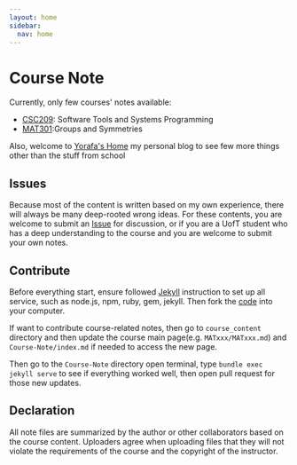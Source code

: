```yaml
---
layout: home
sidebar:
  nav: home
---
```


# Course Note

Currently, only few courses' notes available:
- [CSC209](./course_content/CSC209/CSC209): Software Tools and Systems Programming
- [MAT301](/course_content/MAT301/MAT301):Groups and Symmetries 

Also, welcome to [Yorafa's Home](https://yorafa.com/) my personal blog to see few more things other than the stuff from school
## Issues

Because most of the content is written based on my own experience, there will always be many deep-rooted wrong ideas. For these contents, you are welcome to submit an [Issue](https://github.com/Yorafa/Course-Note/issues) for discussion, or if you are a UofT student who has a deep understanding to the course and you are welcome to submit your own notes.

## Contribute

Before everything start, ensure followed [Jekyll](https://jekyllrb.com/) instruction to set up all service, such as node.js, npm, ruby, gem, jekyll. Then fork the [code](https://github.com/Yorafa/Course-Note) into your computer.

If want to contribute course-related notes, then go to `course_content` directory and then update the course main page(e.g. `MATxxx/MATxxx.md`)  and `Course-Note/index.md` if needed to access the new page.

Then go to the `Course-Note` directory open terminal, type `bundle exec jekyll serve` to see if everything worked well, then open pull request for those new updates.

## Declaration

All note files are summarized by the author or other collaborators based on the course content.
Uploaders agree when uploading files that they will not violate the requirements of the course and the copyright of the instructor.
